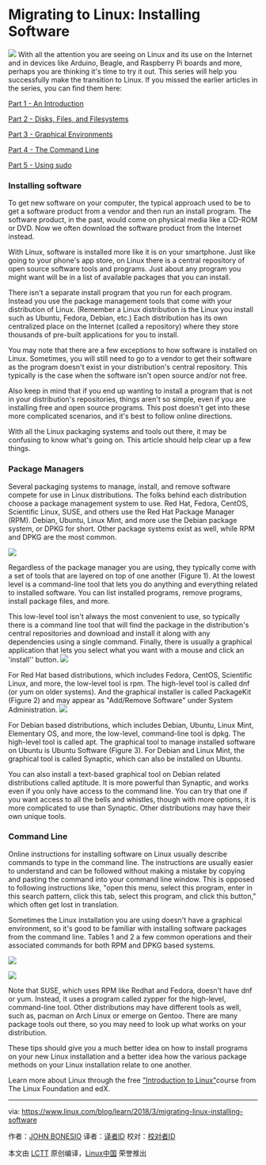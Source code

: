 Migrating to Linux: Installing Software
======

![](https://www.linux.com/sites/lcom/files/styles/rendered_file/public/birds-1835510_1920.jpg?itok=8i6mBStG)
With all the attention you are seeing on Linux and its use on the Internet and in devices like Arduino, Beagle, and Raspberry Pi boards and more, perhaps you are thinking it's time to try it out. This series will help you successfully make the transition to Linux. If you missed the earlier articles in the series, you can find them here:

[Part 1 - An Introduction][1]

[Part 2 - Disks, Files, and Filesystems][2]

[Part 3 - Graphical Environments][3]

[Part 4 - The Command Line][4]

[Part 5 - Using sudo][5]

### Installing software

To get new software on your computer, the typical approach used to be to get a software product from a vendor and then run an install program. The software product, in the past, would come on physical media like a CD-ROM or DVD. Now we often download the software product from the Internet instead.

With Linux, software is installed more like it is on your smartphone. Just like going to your phone's app store, on Linux there is a central repository of open source software tools and programs. Just about any program you might want will be in a list of available packages that you can install.

There isn't a separate install program that you run for each program. Instead you use the package management tools that come with your distribution of Linux. (Remember a Linux distribution is the Linux you install such as Ubuntu, Fedora, Debian, etc.) Each distribution has its own centralized place on the Internet (called a repository) where they store thousands of pre-built applications for you to install.

You may note that there are a few exceptions to how software is installed on Linux. Sometimes, you will still need to go to a vendor to get their software as the program doesn't exist in your distribution's central repository. This typically is the case when the software isn't open source and/or not free.

Also keep in mind that if you end up wanting to install a program that is not in your distribution's repositories, things aren't so simple, even if you are installing free and open source programs. This post doesn't get into these more complicated scenarios, and it's best to follow online directions.

With all the Linux packaging systems and tools out there, it may be confusing to know what's going on. This article should help clear up a few things.

### Package Managers

Several packaging systems to manage, install, and remove software compete for use in Linux distributions. The folks behind each distribution choose a package management system to use. Red Hat, Fedora, CentOS, Scientific Linux, SUSE, and others use the Red Hat Package Manager (RPM). Debian, Ubuntu, Linux Mint, and more use the Debian package system, or DPKG for short. Other package systems exist as well, while RPM and DPKG are the most common.

![](https://www.linux.com/sites/lcom/files/styles/floated_images/public/package-installer.png?itok=V9OU1Q0u)

Regardless of the package manager you are using, they typically come with a set of tools that are layered on top of one another (Figure 1). At the lowest level is a command-line tool that lets you do anything and everything related to installed software. You can list installed programs, remove programs, install package files, and more.

This low-level tool isn't always the most convenient to use, so typically there is a command line tool that will find the package in the distribution's central repositories and download and install it along with any dependencies using a single command. Finally, there is usually a graphical application that lets you select what you want with a mouse and click an 'install'' button.
![](https://www.linux.com/sites/lcom/files/styles/rendered_file/public/package-kit.png?itok=YimOq2Je)

For Red Hat based distributions, which includes Fedora, CentOS, Scientific Linux, and more, the low-level tool is rpm. The high-level tool is called dnf (or yum on older systems). And the graphical installer is called PackageKit (Figure 2) and may appear as "Add/Remove Software" under System Administration.
![](https://www.linux.com/sites/lcom/files/styles/rendered_file/public/ubuntu-software.png?itok=5QSctLEW)

For Debian based distributions, which includes Debian, Ubuntu, Linux Mint, Elementary OS, and more, the low-level, command-line tool is dpkg. The high-level tool is called apt. The graphical tool to manage installed software on Ubuntu is Ubuntu Software (Figure 3). For Debian and Linux Mint, the graphical tool is called Synaptic, which can also be installed on Ubuntu.

You can also install a text-based graphical tool on Debian related distributions called aptitude. It is more powerful than Synaptic, and works even if you only have access to the command line. You can try that one if you want access to all the bells and whistles, though with more options, it is more complicated to use than Synaptic. Other distributions may have their own unique tools.

### Command Line

Online instructions for installing software on Linux usually describe commands to type in the command line. The instructions are usually easier to understand and can be followed without making a mistake by copying and pasting the command into your command line window. This is opposed to following instructions like, "open this menu, select this program, enter in this search pattern, click this tab, select this program, and click this button," which often get lost in translation.

Sometimes the Linux installation you are using doesn't have a graphical environment, so it's good to be familiar with installing software packages from the command line. Tables 1 and 2 a few common operations and their associated commands for both RPM and DPKG based systems.

![](https://www.linux.com/sites/lcom/files/styles/rendered_file/public/table_1_0.png?itok=hQ_o5Oh2)

![](https://www.linux.com/sites/lcom/files/styles/rendered_file/public/table_2.png?itok=yl3UPQDw)

Note that SUSE, which uses RPM like Redhat and Fedora, doesn't have dnf or yum. Instead, it uses a program called zypper for the high-level, command-line tool. Other distributions may have different tools as well, such as, pacman on Arch Linux or emerge on Gentoo. There are many package tools out there, so you may need to look up what works on your distribution.

These tips should give you a much better idea on how to install programs on your new Linux installation and a better idea how the various package methods on your Linux installation relate to one another.

Learn more about Linux through the free ["Introduction to Linux"][6]course from The Linux Foundation and edX.

--------------------------------------------------------------------------------

via: https://www.linux.com/blog/learn/2018/3/migrating-linux-installing-software

作者：[JOHN BONESIO][a]
译者：[译者ID](https://github.com/译者ID)
校对：[校对者ID](https://github.com/校对者ID)

本文由 [LCTT](https://github.com/LCTT/TranslateProject) 原创编译，[Linux中国](https://linux.cn/) 荣誉推出

[a]:https://www.linux.com/users/johnbonesio
[1]:https://www.linux.com/blog/learn/intro-to-linux/2017/10/migrating-linux-introduction
[2]:https://www.linux.com/blog/learn/intro-to-linux/2017/11/migrating-linux-disks-files-and-filesystems
[3]:https://www.linux.com/blog/learn/2017/12/migrating-linux-graphical-environments
[4]:https://www.linux.com/blog/learn/2018/1/migrating-linux-command-line
[5]:https://www.linux.com/blog/learn/2018/3/migrating-linux-using-sudo
[6]:https://training.linuxfoundation.org/linux-courses/system-administration-training/introduction-to-linux
